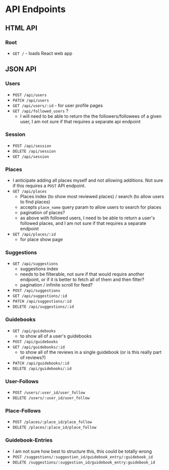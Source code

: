 # API Endpoints

## HTML API

### Root

- `GET /` - loads React web app

## JSON API

### Users

- `POST /api/users`
- `PATCH /api/users`
- `GET /api/users/:id` - for user profile pages
- `GET /api/followed_users` ?
  - I will need to be able to return the the followers/followees of a given user, I am not sure if that requires a separate api endpoint


### Session

- `POST /api/session`
- `DELETE /api/session`
- `GET /api/session`



### Places
- I anticipate adding all places myself and not allowing additions. Not sure if this requires a `POST` API endpoint.
- `GET /api/places`
  - Places index (to show most reviewed places) / search (to allow users to find places)
  - accepts `place_name` query param to allow users to search for places
  - pagination of places?
  - as above with followed users, I need to be able to return a user's followed places, and I am not sure if that requires a separate endpoint
- `GET /api/places/:id`
  - for place show page


### Suggestions

- `GET /api/suggestions`
  - suggestions index
  - needs to be filterable, not sure if that would require another endpoint, or if it is better to fetch all of them and then filter?
  - pagination / infinite scroll for feed?
- `POST /api/suggestions`
- `GET /api/suggestions/:id`
- `PATCH /api/suggestions/:id`
- `DELETE /api/suggestions/:id`


### Guidebooks

- `GET /api/guidebooks`
  - to show all of a user's guidebooks
- `POST /api/guidebooks`
- `GET /api/guidebooks/:id`
  - to show all of the reviews in a single guidebook (or is this really part of reviews?)
- `PATCH /api/guidebooks/:id`
- `DELETE /api/guidebooks/:id`



### User-Follows

- `POST /users/:user_id/user_follow`
- `DELETE /users/:user_id/user_follow`

### Place-Follows

- `POST /places/:place_id/place_follow`
- `DELETE /places/:place_id/place_follow`

### Guidebook-Entries
- I am not sure how best to structure this, this could be totally wrong
- `POST /suggestions/:suggestion_id/guidebook_entry/:guidebook_id`
- `DELETE /suggestions/:suggestion_id/guidebook_entry:guidebook_id`
